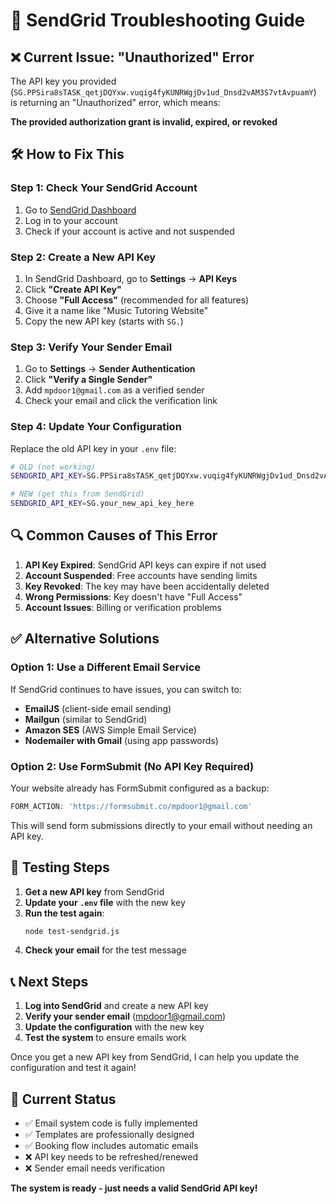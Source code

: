 # 🔧 SendGrid Troubleshooting Guide

## ❌ Current Issue: "Unauthorized" Error

The API key you provided (`SG.PPSira8sTASK_qetjDQYxw.vuqig4fyKUNRWgjDv1ud_Dnsd2vAM3S7vtAvpuamY`) is returning an "Unauthorized" error, which means:

**The provided authorization grant is invalid, expired, or revoked**

## 🛠️ How to Fix This

### Step 1: Check Your SendGrid Account
1. Go to [SendGrid Dashboard](https://app.sendgrid.com)
2. Log in to your account
3. Check if your account is active and not suspended

### Step 2: Create a New API Key
1. In SendGrid Dashboard, go to **Settings** → **API Keys**
2. Click **"Create API Key"**
3. Choose **"Full Access"** (recommended for all features)
4. Give it a name like "Music Tutoring Website"
5. Copy the new API key (starts with `SG.`)

### Step 3: Verify Your Sender Email
1. Go to **Settings** → **Sender Authentication**
2. Click **"Verify a Single Sender"**
3. Add `mpdoor1@gmail.com` as a verified sender
4. Check your email and click the verification link

### Step 4: Update Your Configuration

Replace the old API key in your `.env` file:

```bash
# OLD (not working)
SENDGRID_API_KEY=SG.PPSira8sTASK_qetjDQYxw.vuqig4fyKUNRWgjDv1ud_Dnsd2vAM3S7vtAvpuamY

# NEW (get this from SendGrid)
SENDGRID_API_KEY=SG.your_new_api_key_here
```

## 🔍 Common Causes of This Error

1. **API Key Expired**: SendGrid API keys can expire if not used
2. **Account Suspended**: Free accounts have sending limits
3. **Key Revoked**: The key may have been accidentally deleted
4. **Wrong Permissions**: Key doesn't have "Full Access"
5. **Account Issues**: Billing or verification problems

## ✅ Alternative Solutions

### Option 1: Use a Different Email Service
If SendGrid continues to have issues, you can switch to:

- **EmailJS** (client-side email sending)
- **Mailgun** (similar to SendGrid)
- **Amazon SES** (AWS Simple Email Service)
- **Nodemailer with Gmail** (using app passwords)

### Option 2: Use FormSubmit (No API Key Required)
Your website already has FormSubmit configured as a backup:

```javascript
FORM_ACTION: 'https://formsubmit.co/mpdoor1@gmail.com'
```

This will send form submissions directly to your email without needing an API key.

## 🧪 Testing Steps

1. **Get a new API key** from SendGrid
2. **Update your `.env` file** with the new key
3. **Run the test again**:
   ```bash
   node test-sendgrid.js
   ```
4. **Check your email** for the test message

## 📞 Next Steps

1. **Log into SendGrid** and create a new API key
2. **Verify your sender email** (mpdoor1@gmail.com)
3. **Update the configuration** with the new key
4. **Test the system** to ensure emails work

Once you get a new API key from SendGrid, I can help you update the configuration and test it again!

## 🎵 Current Status

- ✅ Email system code is fully implemented
- ✅ Templates are professionally designed
- ✅ Booking flow includes automatic emails
- ❌ API key needs to be refreshed/renewed
- ❌ Sender email needs verification

**The system is ready - just needs a valid SendGrid API key!** 